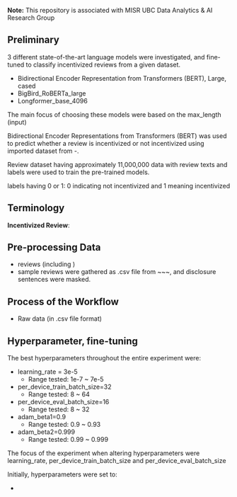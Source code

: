 **Note:** This repository is associated with MISR UBC Data Analytics & AI Research Group

## Preliminary

3 different state-of-the-art language models were investigated, and fine-tuned to classify incentivized reviews from a given dataset.
- Bidirectional Encoder Representation from Transformers (BERT), Large, cased
- BigBird_RoBERTa_large
- Longformer_base_4096

The main focus of choosing these models were based on the max_length (input)

Bidirectional Encoder Representations from Transformers (BERT) was used to predict whether a review is incentivized or not incentivized using imported dataset from -. 

Review dataset having approximately 11,000,000 data with review texts and labels were used to train the pre-trained models.

labels having 0 or 1: 0 indicating not incentivized and 1 meaning incentivized

## Terminology
**Incentivized Review**:

## Pre-processing Data

- reviews (including )
- sample reviews were gathered as .csv file from ~~~, and disclosure sentences were masked.

## Process of the Workflow

- Raw data (in .csv file format) 



## Hyperparameter, fine-tuning 

The best hyperparameters throughout the entire experiment were:

- learning_rate = 3e-5
  - Range tested: 1e-7 ~ 7e-5
- per_device_train_batch_size=32
  - Range tested: 8 ~ 64
- per_device_eval_batch_size=16
  - Range tested: 8 ~ 32
- adam_beta1=0.9
  - Range tested: 0.9 ~ 0.93
- adam_beta2=0.999
  - Range tested: 0.99 ~ 0.999


The focus of the experiment when altering hyperparameters were learning_rate, per_device_train_batch_size and per_device_eval_batch_size



Initially, hyperparameters were set to:

- 

